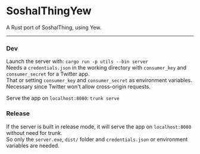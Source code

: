 # SoshalThingYew

A Rust port of SoshalThing, using Yew.

---

### Dev
Launch the server with: `cargo run -p utils --bin server`  
Needs a `credentials.json` in the working directory with `consumer_key` and `consumer_secret` for a Twitter app.  
That or setting `consumer_key` and `consumer_secret` as environment variables.  
Necessary since Twitter won't allow cross-origin requests.

Serve the app on `localhost:8080`: `trunk serve`

### Release

If the server is built in release mode, it will serve the app on `localhost:8080` without need for trunk.  
So only the `server.exe`, `dist/` folder and `credentials.json` or environment variables are needed.

